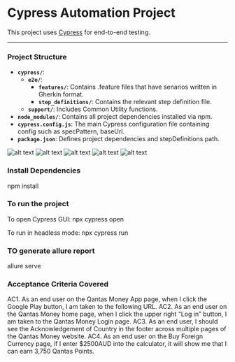 # Cypress Automation Project

This project uses [Cypress](https://www.cypress.io/) for end-to-end testing.

---

### 
### Project Structure
- **`cypress/`**:
    - **`e2e/`**:
        - **`features/`**: Contains .feature files that have senarios written in Gherkin format.
        - **`step_definitions/`**: Contains the relevant step definition file.
    - **`support/`**: Includes Common Utility functions.
- **`node_modules/`**: Contains all project dependencies installed via npm.
- **`cypress.config.js`**: The main Cypress configuration file containing config such as specPattern, baseUrl.
- **`package.json`**: Defines project dependencies and stepDefinitions path.

![alt text](image.png)
![alt text](image-1.png)
![alt text](image-2.png)
![alt text](image-3.png)
![alt text](image-4.png)

### Install Dependencies
npm install

### To run the project
To open Cypress GUI:
npx cypress open

To run in headless mode:
npx cypress run

### TO generate allure report
allure serve

### Acceptance Criteria Covered
AC1. As an end user on the Qantas Money App page, when I click the Google Play button, I am taken to the following URL.
AC2. As an end user on the Qantas Money home page, when I click the upper right “Log in” button, I am taken to the Qantas Money Login page.
AC3. As an end user, I should see the Acknowledgement of Country in the footer across multiple pages of the Qantas Money website.
AC4. As an end user on the Buy Foreign Currency page, if I enter $2500AUD into the calculator, it will show me that I can earn 3,750 Qantas Points.
